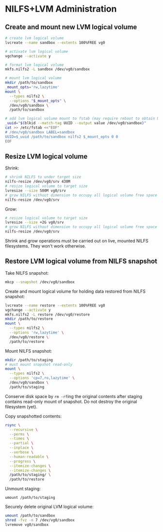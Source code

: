 # NILFS+LVM Administration

## Create and mount new LVM logical volume

```sh
# create lvm logical volume
lvcreate --name sandbox --extents 100%FREE vg0

# activate lvm logical volume
vgchange --activate y

# format lvm logical volume
mkfs.nilfs2 -L sandbox /dev/vg0/sandbox

# mount lvm logical volume
mkdir /path/to/sandbox
_mount_opts='rw,lazytime'
mount \
  --types nilfs2 \
  --options "$_mount_opts" \
  /dev/vg0/sandbox \
  /path/to/sandbox

# add lvm logical volume mount to fstab (may require reboot to obtain UUID)
_uuid="$(blkid --match-tag UUID --output value /dev/vg0/sandbox)"
cat >> /etc/fstab <<"EOF"
# /dev/vg0/sandbox LABEL=sandbox
UUID=$_uuid /path/to/sandbox nilfs2 $_mount_opts 0 0
EOF
```

## Resize LVM logical volume

Shrink:

```sh
# shrink NILFS to under target size
nilfs-resize /dev/vg0/srv 430M
# resize logical volume to target size
lvresize --size 500M vg0/srv
# grow NILFS without dimension to occupy all logical volume free space
nilfs-resize /dev/vg0/srv
```

Grow:

```sh
# resize logical volume to target size
lvresize --size +2G vg0/srv
# grow NILFS without dimension to occupy all logical volume free space
nilfs-resize /dev/vg0/srv
```

Shrink and grow operations must be carried out on live, mounted NILFS
filesystems. They won't work otherwise.

## Restore LVM logical volume from NILFS snapshot

Take NILFS snapshot:

```sh
mkcp --snapshot /dev/vg0/sandbox
```

Create and mount logical volume for holding data restored from NILFS
snapshot:

```sh
lvcreate --name restore --extents 100%FREE vg0
vgchange --activate y
mkfs.nilfs2 -L restore /dev/vg0/restore
mkdir /path/to/restore
mount \
  --types nilfs2 \
  --options 'rw,lazytime' \
  /dev/vg0/restore \
  /path/to/restore
```

Mount NILFS snapshot:

```sh
mkdir /path/to/staging
# must mount snapshot read-only
mount \
  --types nilfs2 \
  --options 'cp=7,ro,lazytime' \
  /dev/vg0/sandbox \
  /path/to/staging
```

Conserve disk space by `rm -rf`ing the original contents after staging
contains read-only mount of snapshot. Do not destroy the original
filesystem (yet).

Copy snapshotted contents:

```sh
rsync \
  --recursive \
  --perms \
  --times \
  --partial \
  --inplace \
  --verbose \
  --human-readable \
  --progress \
  --itemize-changes \
  --itemize-changes \
  /path/to/staging/ \
  /path/to/restore
```

Unmount staging:

```
umount /path/to/staging
```

Securely delete original LVM logical volume:

```sh
umount /path/to/sandbox
shred -fvz -n 7 /dev/vg0/sandbox
lvremove vg0/sandbox
```
